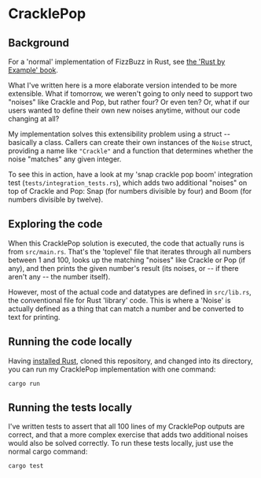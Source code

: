 # CracklePop

## Background

For a 'normal' implementation of FizzBuzz in Rust, see [the 'Rust by Example' book](https://web.mit.edu/rust-lang_v1.26.0/arch/amd64_ubuntu1404/share/doc/rust/html/rust-by-example/flow_control/while.html).

What I've written here is a more elaborate version intended to be more extensible. What if tomorrow, we weren't going
to only need to support two "noises" like Crackle and Pop, but rather four? Or even ten? Or, what if our users wanted to
define their own new noises anytime, without our code changing at all?

My implementation solves this extensibility problem using a struct -- basically a class. Callers can create their own
instances of the `Noise` struct, providing a name like `"Crackle"` and a function that determines whether the noise
"matches" any given integer.

To see this in action, have a look at my 'snap crackle pop boom' integration test (`tests/integration_tests.rs`), which
adds two additional "noises" on top of Crackle and Pop: Snap (for numbers divisible by four) and Boom (for numbers
divisible by twelve).

## Exploring the code

When this CracklePop solution is executed, the code that actually runs is from `src/main.rs`. That's the 'toplevel' file
that iterates through all numbers between 1 and 100, looks up the matching "noises" like Crackle or Pop (if any), and
then prints the given number's result (its noises, or -- if there aren't any -- the number itself).

However, most of the actual code and datatypes are defined in `src/lib.rs`, the conventional file for Rust 'library'
code. This is where a 'Noise' is actually defined as a thing that can match a number and be converted to text for
printing.

## Running the code locally

Having [installed Rust](https://www.rust-lang.org/tools/install), cloned this repository, and changed into its
directory, you can run my CracklePop implementation with one command:
```
cargo run
```

## Running the tests locally

I've written tests to assert that all 100 lines of my CracklePop outputs are correct, and that a more complex exercise
that adds two additional noises would also be solved correctly. To run these tests locally, just use the normal cargo
command:
```
cargo test
```